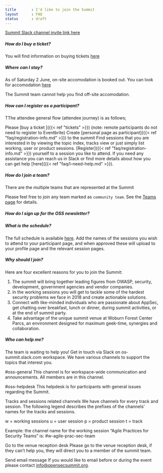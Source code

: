 ```yaml
---
title       : I'd like to join the Summit
layout      : FAQ
status      : draft
---
```


 <a href="https://join.slack.com/t/os-summit/shared_invite/enQtMzY4NTk4MzYxNDExLTZjMDFlNDc5YTBkNDU1ZWM5NjM2MDNlZjI0Njc5MDc1NDljOGZjMjliYzNkOTA3OWEyMzczMzI2MjgyYzZlMzc" class="remote_participant"> Summit Slack channel invite link <span>here</span></a>
   
##### How do I buy a ticket?

You will find information on buying tickets [here](https://open-security-summit.org/tickets/)

##### Where can I stay?

As of Saturday 2 June, on-site accomodation is booked out. You can look for accomodation [here](https://www.booking.com/searchresults.en-gb.html?label=gen173nr-1FCAEoggJCAlhYSDNYBGhQiAEBmAEuuAEHyAEM2AEB6AEB-AELkgIBeagCAw&sid=4e9c171fbb85ef8c929b518e15dbc1dd&checkin_month=6&checkin_monthday=3&checkin_year=2018&checkout_month=6&checkout_monthday=4&checkout_year=2018&class_interval=1&dtdisc=0&from_sf=1&group_adults=2&group_children=0&inac=0&index_postcard=0&label_click=undef&no_rooms=1&place_id=ChIJsTVe1NWyd0gRyxjetK_hmUw&place_id_lat=52.0277097&place_id_lon=-0.5325043000000278&postcard=0&room1=A%2CA&sb_price_type=total&src_elem=sb&ss=Center%20Parcs%20Woburn%20Forest%2C%20Millbrook%20Road%2C%20Bedford%2C%20UK&ss_all=0&ssb=empty&sshis=0&ssne=Center%20Parcs%20Woburn%20Forest%2C%20Millbrook%20Road%2C%20Bedford%2C%20UK&ssne_untouched=Center%20Parcs%20Woburn%20Forest%2C%20Millbrook%20Road%2C%20Bedford%2C%20UK&=&order=distance_from_landmark&dst_landmark=gp)

The Summit team cannot help you find off-site accomodation.

##### How can I register as a participant?

TThe attendee general flow (attendee journey) is as follows;

Please [buy a ticket ]({{< ref "tickets" >}}) (note: remote participants do not need to register to Eventbrite)
Create [personal page as participant]({{< ref "faq/registration-info.md" >}}) to the summit
Find sessions that you are interested in by viewing the topic index, tracks view or just simply list working, user or product sessions.
[Register]({{< ref "faq/registration-info.md" >}}) yourself to a session you like to attend.
If you need any assistance you can reach us in Slack or find more details about how you can get help [here]({{< ref "faq/I-need-help.md" >}}).

##### How do I join a team?

There are the multiple teams that are represented at the Summit

Please feel free to join any team marked as `community team`. See the [Teams page](https://open-security-summit.org/teams/) for details.

##### How do I sign up for the OSS newsletter?

<Holding text>

##### What is the schedule?
The full schedule is available [here](https://open-security-summit.org/schedule/). Add the names of the sessions you wish to attend to your participant page, and when approved these will upload to your profile page and the relevant session pages.

##### Why should I join?
Here are four excellent reasons for you to join the Summit:
1. The summit will bring together leading figures from OWASP, security, development, government agencies and vendor companies.
2. In the working sessions you will get to tackle some of the hardest security problems we face in 2018 and create actionable solutions.
3. Connect with like-minded individuals who are passionate about AppSec, get chatting over breakfast, lunch or dinner, during summit activities, or at the end of summit party.
4. Take advantage of the unique summit venue at Woburn Forest Center Parcs, an environment designed for maximum geek-time, synergies and collaboration.

##### Who can help me?

The team is waiting to help you! Get in touch via Slack on os-summit.slack.com workspace.
We have various channels to support the topics that interest you.

#oss-general
This channel is for workspace-wide communication and announcements. All members are in this channel.

#oss-helpdesk
This helpdesk is for participants with general issues regarding the Summit.

Tracks and sessions related channels
We have channels for every track and session. The following legend describes the prefixes of the channels’ names for the tracks and sessions.

w = working sessions
u = user session
p = product session
t = track

Example: the channel name for the working session “Agile Practices for Security Teams” is: #w-agile-prac-sec-team

Go to the venue reception desk
Please go to the venue reception desk, if they can’t help you, they will direct you to a member of the summit team.

Send email message
If you would like to email before or during the event please contact info@opensecsummit.org.

